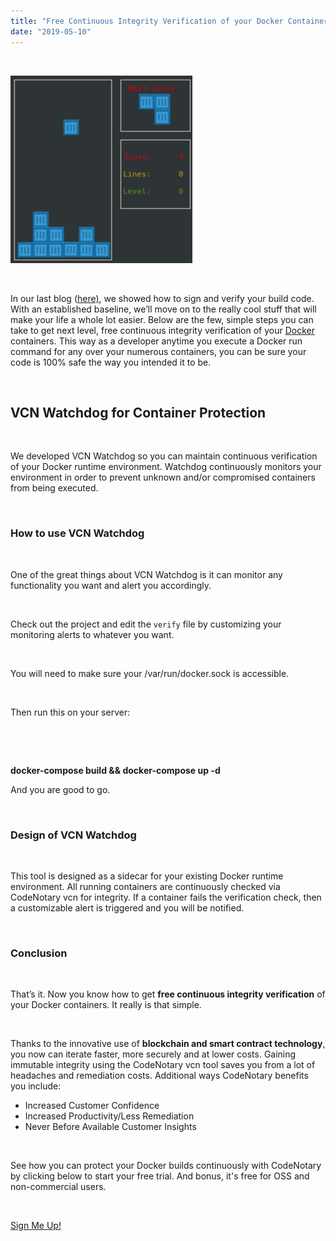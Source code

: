 ```yaml
---
title: "Free Continuous Integrity Verification of your Docker Containers"
date: "2019-05-10"
---
```


 

![Docker Container Tetris](/images/blog/Screenshot-2019-05-10-14.05.43-291x300.png)

 

In our last blog ([here)](https://www.codenotary.io/verify-the-integrity-of-a-docker-image-for-free-with-codenotary/), we showed how to sign and verify your build code. With an established baseline, we’ll move on to the really cool stuff that will make your life a whole lot easier. Below are the few, simple steps you can take to get next level, free continuous integrity verification of your [Docker](https://hub.docker.com/) containers. This way as a developer anytime you execute a Docker run command for any over your numerous containers, you can be sure your code is 100% safe the way you intended it to be.

 

## **VCN Watchdog for Container Protection**

 

We developed VCN Watchdog so you can maintain continuous verification of your Docker runtime environment. Watchdog continuously monitors your environment in order to prevent unknown and/or compromised containers from being executed.

 

### **How to use VCN Watchdog**

 

One of the great things about VCN Watchdog is it can monitor any functionality you want and alert you accordingly.

 

Check out the project and edit the `verify` file by customizing your monitoring alerts to whatever you want.

 

You will need to make sure your /var/run/docker.sock is accessible.

 

Then run this on your server:

 

 

**docker-compose build && docker-compose up -d**

And you are good to go.

 

### **Design of VCN Watchdog**

 

This tool is designed as a sidecar for your existing Docker runtime environment. All running containers are continuously checked via CodeNotary vcn for integrity. If a container fails the verification check, then a customizable alert is triggered and you will be notified.

 

### **Conclusion** 

 

That’s it. Now you know how to get **free continuous integrity verification** of your Docker containers. It really is that simple.

 

Thanks to the innovative use of **blockchain and smart contract technology**, you now can iterate faster, more securely and at lower costs. Gaining immutable integrity using the CodeNotary vcn tool saves you from a lot of headaches and remediation costs. Additional ways CodeNotary benefits you include:

- Increased Customer Confidence
- Increased Productivity/Less Remediation
- Never Before Available Customer Insights

 

See how you can protect your Docker builds continuously with CodeNotary by clicking below to start your free trial. And bonus, it's free for OSS and non-commercial users.

 

[Sign Me Up!](https://dashboard.codenotary.io/auth/signup)
